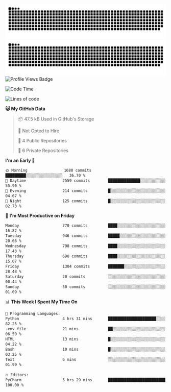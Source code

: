 <img src="https://github.com/nielsbaggerman/nielsbaggerman/blob/output/github-contribution-grid-snake.svg#gh-light-mode-only" alt="GitHub Snake Light">
<img src="https://github.com/nielsbaggerman/nielsbaggerman/blob/output/github-contribution-grid-snake-dark.svg#gh-dark-mode-only" alt="GitHub Snake Dark">
<img src="https://komarev.com/ghpvc/?username=nielsbaggerman&amp;label=Profile+Views" alt="Profile Views Badge" />

<!--START_SECTION:waka-->
![Code Time](http://img.shields.io/badge/Code%20Time-2%2C122%20hrs%2058%20mins-blue)

![Lines of code](https://img.shields.io/badge/From%20Hello%20World%20I%27ve%20Written-7.4%20million%20lines%20of%20code-blue)

**🐱 My GitHub Data** 

> 📦 47.5 kB Used in GitHub's Storage 
 > 
> 🚫 Not Opted to Hire
 > 
> 📜 4 Public Repositories 
 > 
> 🔑 6 Private Repositories 
 > 
**I'm an Early 🐤** 

```text
🌞 Morning                1680 commits        █████████░░░░░░░░░░░░░░░░   36.70 % 
🌆 Daytime                2559 commits        ██████████████░░░░░░░░░░░   55.90 % 
🌃 Evening                214 commits         █░░░░░░░░░░░░░░░░░░░░░░░░   04.67 % 
🌙 Night                  125 commits         █░░░░░░░░░░░░░░░░░░░░░░░░   02.73 % 
```
📅 **I'm Most Productive on Friday** 

```text
Monday                   770 commits         ████░░░░░░░░░░░░░░░░░░░░░   16.82 % 
Tuesday                  946 commits         █████░░░░░░░░░░░░░░░░░░░░   20.66 % 
Wednesday                798 commits         ████░░░░░░░░░░░░░░░░░░░░░   17.43 % 
Thursday                 690 commits         ████░░░░░░░░░░░░░░░░░░░░░   15.07 % 
Friday                   1304 commits        ███████░░░░░░░░░░░░░░░░░░   28.48 % 
Saturday                 20 commits          ░░░░░░░░░░░░░░░░░░░░░░░░░   00.44 % 
Sunday                   50 commits          ░░░░░░░░░░░░░░░░░░░░░░░░░   01.09 % 
```


📊 **This Week I Spent My Time On** 

```text
💬 Programming Languages: 
Python                   4 hrs 31 mins       █████████████████████░░░░   82.25 % 
.env file                21 mins             ██░░░░░░░░░░░░░░░░░░░░░░░   06.59 % 
HTML                     13 mins             █░░░░░░░░░░░░░░░░░░░░░░░░   04.22 % 
Bash                     10 mins             █░░░░░░░░░░░░░░░░░░░░░░░░   03.25 % 
Text                     6 mins              ░░░░░░░░░░░░░░░░░░░░░░░░░   01.99 % 

🔥 Editors: 
PyCharm                  5 hrs 29 mins       █████████████████████████   100.00 % 
```


<!--END_SECTION:waka-->
